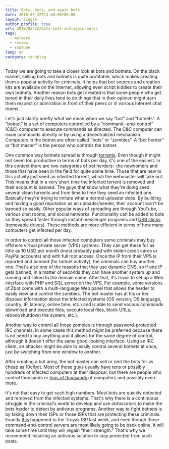 ```yaml
---
title: Bots, bots, and again bots
date: 2010-03-22T13:48:00+00:00
layout: single
author_profile: true
url: 2010/03/22/bots-bots-and-again-bots/
tags:
  - malware
  - review
  - YouTube
lang: en
category: techblog
---
```

Today we are going to take a closer look at bots and botnets. On the black market, selling bots and botnets is quite profitable, which makes creating them a popular activity for criminals. It helps that bot sources and creation kits are available on the Internet, allowing even script kiddies to create their own botnets. Another reason bots get created is that some people who get bored in their daily lives tend to do things that in their opinion might earn them respect or admiration in front of their peers or in various Internet chat rooms.

Let's just clarify briefly what we mean when we say “bot” and “botnets”. A “botnet” is a set of computers controlled by a “command –and-control” (C&C) computer to execute commands as directed. The C&C computer can issue commands directly or by using a decentralized mechanism. Computers in the botnet are often called “bots” or “zombies”. A “bot herder” or “bot master” is the person who controls the botnet.

One common way botnets spread is through <a href="http://en.wikipedia.org/wiki/BitTorrent_(protocol)" target="_blank">torrents</a>. Even though it might not seem too productive in terms of bots per day, it's one of the easiest. In this context there are two categories of bot herders:  the newcomers and those that have been in the field for quite some time. Those that are new to this activity just seed an infected torrent, which the webmaster will take out. This means that in a very short time the infected torrent is removed and their account is banned. The guys that know what they're doing seed several clean torrents and from time to time they seed an infected one. Basically they're trying to imitate what a normal uploader does. By building and having a good reputation as an uploader/seeder, their account won't be banned so easily. Other popular ways of spreading are through YouTube, various chat rooms, and social networks. Functionality can be added to bots so they spread faster through instant messenger programs and <a href="http://www.microsoft.com/security/portal/Threat/Encyclopedia/Entry.aspx?Name=Worm:Win32/Autorun" target="_blank">USB sticks (removable drives)</a>. These methods are more efficient in terms of how many computers get infected per day.

In order to control all those infected computers some criminals may buy offshore virtual private server (VPS) systems. They can get these for as little as 10 USD per month (most probably paid with stolen credit cards or PayPal accounts) and with full root access. Once the IP from their VPS is reported and banned (for botnet activity), the criminals can buy another one. That's also one of the reasons that they use dynamic DNS, so if one IP gets banned, in a matter of seconds they can have another system up and running and linked to the domain name. After that, it's trivial to set up a Web interface with PHP and SQL server on the VPS. For example, some versions of Zbot come with a multi-language Web panel that allows the herder to easily view and control the zombies. The bot master has at his or her disposal information about the infected systems (OS version, OS language, country, IP, latency, online time, etc.) and is able to send various commands (download and execute files, execute local files, block URLs, reboot/shutdown the system, etc.).

Another way to control all those zombies is through password-protected IRC channels. In some cases this method might be preferred because there is no need to buy anything and it allows for the same degree of control, although it doesn't offer the same good-looking interface. Using an IRC client, an attacker might be able to easily control several botnets at once, just by switching from one window to another.

After creating a bot army, the bot master can sell or rent the bots for as cheap as 10c/bot. Most of those guys usually have tens or possibly hundreds of infected computers at their disposal, but there are people who control thousands or <a href="http://www.msnbc.msn.com/id/35456838/" target="_blank">tens of thousands</a> of computers and possibly even more.

It's not that easy to get such high numbers. Most bots are quickly detected and removed from the infected systems. That's why there is a continuous struggle in the criminal's world to develop and use obfuscators to make the bots harder to detect by antivirus programs. Another way to fight botnets is by taking down their ISPs or those ISPs that are protecting these criminals. Exactly <a href="http://www.msnbc.msn.com/id/35814770/ns/technology_and_science-security/" target="_blank">this</a> happened to the Troyak ISP last week, and even though those command-and-control servers are most likely going to be back online, it will take some time until they will regain “their strength.” That's why we recommend installing an antivirus solution to stay protected from such pests.